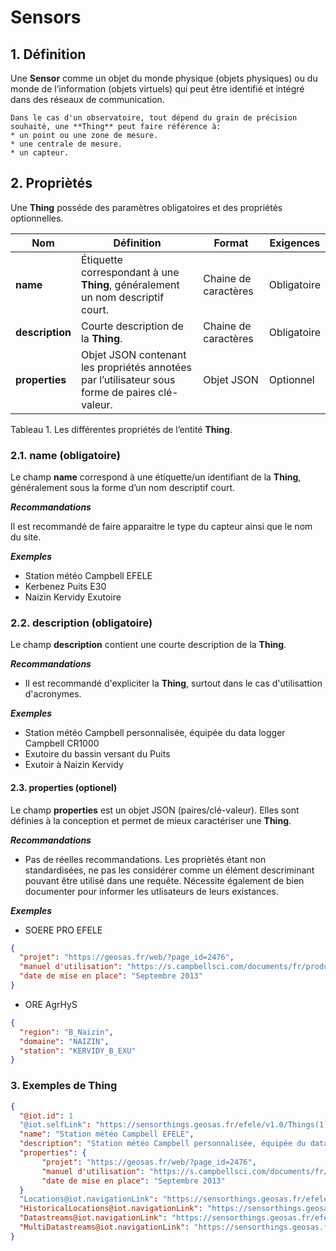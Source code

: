 # **Sensors**  

## **1. Définition** 
Une **Sensor** comme un objet du monde physique (objets physiques) ou du monde de l’information (objets virtuels) qui peut être identifié et intégré dans des réseaux de communication.  

```{tip}
Dans le cas d'un observatoire, tout dépend du grain de précision souhaité, une **Thing** peut faire référence à:
* un point ou une zone de mesure.
* une centrale de mesure.
* un capteur.
```

## **2. Propriètés**  
Une **Thing** posséde des paramètres obligatoires et des propriétés optionnelles.

|  Nom |  Définition | Format | Exigences |
|---|---|---|---|
| **name** | Étiquette correspondant à une **Thing**, généralement un nom descriptif court.| Chaine de caractères  | Obligatoire |
| **description** | Courte description de la **Thing**. | Chaine de caractères  | Obligatoire |
| **properties**  | Objet JSON contenant les propriétés annotées par l’utilisateur sous forme de paires clé-valeur. | Objet JSON  | Optionnel |

Tableau 1. Les différentes propriétés de l’entité **Thing**.

### **2.1. name** (obligatoire) 
Le champ **name** correspond à une étiquette/un identifiant de la **Thing**, généralement sous la forme d’un nom descriptif court.

***Recommandations***  

Il est recommandé de faire apparaitre le type du capteur ainsi que le nom du site.

***Exemples***  

* Station météo Campbell EFELE  
* Kerbenez Puits E30  
* Naizin Kervidy Exutoire  

### **2.2. description** (obligatoire)  

Le champ **description** contient une courte description de la **Thing**.

***Recommandations***  

* Il est recommandé d'expliciter la **Thing**, surtout dans le cas d'utilisattion d'acronymes. 

***Exemples***  

* Station météo Campbell personnalisée, équipée du data logger Campbell CR1000
* Exutoire du bassin versant du Puits
* Exutoir à Naizin Kervidy

#### **2.3. properties** (optionel)  

Le champ **properties** est un objet JSON (paires/clé-valeur). Elles sont définies à la conception et permet de mieux caractériser une **Thing**.  

***Recommandations***

* Pas de réelles recommandations. Les propriètés étant non standardisées, ne pas les considérer comme un élément descriminant pouvant être utilisé dans une requête. Nécessite également de bien documenter pour informer les utlisateurs de leurs existances.

***Exemples***  

* SOERE PRO EFELE
```json
{ 
  "projet": "https://geosas.fr/web/?page_id=2476",  
  "manuel d'utilisation": "https://s.campbellsci.com/documents/fr/product-brochures/b_cr1000.pdf",
  "date de mise en place": "Septembre 2013" 
}
```

* ORE AgrHyS
```json
{ 
  "region": "B_Naizin", 
  "domaine": "NAIZIN", 
  "station": "KERVIDY_B_EXU" 
}
```
### **3. Exemples de Thing**   

```json
{
  "@iot.id": 1
  "@iot.selfLink": "https://sensorthings.geosas.fr/efele/v1.0/Things(1)",
  "name": "Station météo Campbell EFELE",
  "description": "Station météo Campbell personnalisée, équipée du data logger Campbell CR1000 ",
  "properties": { 
       "projet": "https://geosas.fr/web/?page_id=2476", 
       "manuel d'utilisation": "https://s.campbellsci.com/documents/fr/product-brochures/b_cr1000.pdf", 
       "date de mise en place": "Septembre 2013" 
  }
  "Locations@iot.navigationLink": "https://sensorthings.geosas.fr/efele/v1.0/Things(1)/Locations",
  "HistoricalLocations@iot.navigationLink": "https://sensorthings.geosas.fr/efele/v1.0/Things(1)/HistoricalLocations",
  "Datastreams@iot.navigationLink": "https://sensorthings.geosas.fr/efele/v1.0/Things(1)/Datastreams",
  "MultiDatastreams@iot.navigationLink": "https://sensorthings.geosas.fr/efele/v1.0/Things(1)/MultiDatastreams"
}
```
